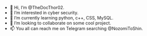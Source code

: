 - 👋 Hi, I’m @TheDocThor02.
- 👀 I’m interested in cyber security.
- 🌱 I’m currently learning python, c++, CSS, MySQL.
- 💞️ I’m looking to collaborate on some cool project.
- 📫 You all can reach me on Telegram searching @NozomiToShin.

<!---
TheDocThor02/TheDocThor02 is a ✨ special ✨ repository because its `README.md` (this file) appears on your GitHub profile.
You can click the Preview link to take a look at your changes.
--->
